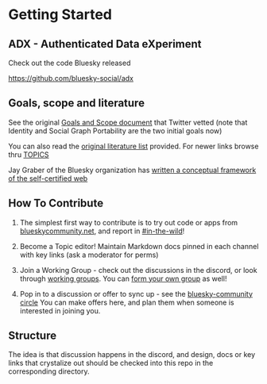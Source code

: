 # Getting Started

## ADX - Authenticated Data eXperiment

 Check out the code Bluesky released 
 
https://github.com/bluesky-social/adx

## Goals, scope and literature 

See the original [Goals and Scope document](https://gitlab.com/bluesky-community/flow/-/blob/main/original-goals-and-scope.md) that Twitter vetted (note that Identity and Social Graph Portability are the two initial goals now)

You can also read the [original literature list](https://gitlab.com/bluesky-community/flow/-/blob/main/Literature.md) provided.  For newer links browse thru [TOPICS](https://gitlab.com/bluesky-community/flow/-/tree/main/TOPICS)

Jay Graber of the Bluesky organization has [written a conceptual framework of the self-certified web](https://jaygraber.medium.com/web3-is-self-certifying-9dad77fd8d81)

## How To Contribute

1) The simplest first way to contribute is to try out code or apps from [blueskycommunity.net](https://blueskycommunity.net), and report in [#in-the-wild](https://discord.gg/9KzA2frh6d)!  

2) Become a Topic editor!  Maintain Markdown docs pinned in each channel with key links (ask a moderator for perms)

3) Join a Working Group - check out the discussions in the discord, or look through [working groups](https://gitlab.com/bluesky-community/flow/-/tree/main/WORKING_GROUPS).  You can [form your own group](https://discord.gg/UU4jBPKBm8) as well!

4) Pop in to a discussion or offer to sync up - see the [bluesky-community circle](https://join.whatscookin.us/circle/bluesky-community)
You can make offers here, and plan them when someone is interested in joining you.


## Structure

The idea is that discussion happens in the discord, and design, docs or key links that crystalize out should be checked into this repo in the corresponding directory.
